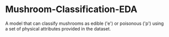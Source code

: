 # Mushroom-Classification-EDA
A model that can classify mushrooms as edible ('e') or poisonous ('p') using a set of physical attributes provided in the dataset.
